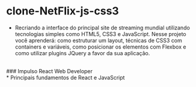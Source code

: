 # clone-NetFlix-js-css3
* Recriando a interface do principal site de streaming mundial utilizando tecnologias simples como HTML5, CSS3 e JavaScript. Nesse projeto você aprenderá: como estruturar um layout, técnicas de CSS3 com containers e variáveis, como posicionar os elementos com Flexbox e como utilizar plugins JQuery a favor da sua aplicação.

<br>
### Impulso React Web Developer<br>
* Principais fundamentos de React e JavaScript

